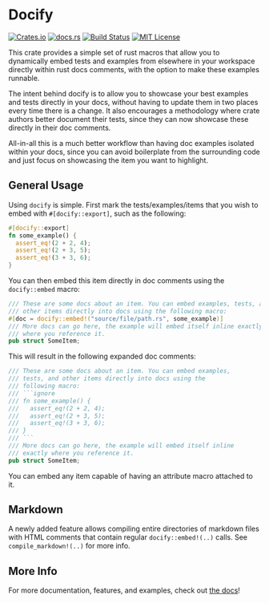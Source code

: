 # Docify

[![Crates.io](https://img.shields.io/crates/v/docify)](https://crates.io/crates/docify)
[![docs.rs](https://img.shields.io/docsrs/docify?label=docs)](https://docs.rs/docify/latest/docify/)
[![Build Status](https://img.shields.io/github/actions/workflow/status/sam0x17/docify/ci.yaml)](https://github.com/sam0x17/docify/actions/workflows/ci.yaml?query=branch%3Amain)
[![MIT License](https://img.shields.io/github/license/sam0x17/docify)](https://github.com/sam0x17/docify/blob/main/LICENSE)

This crate provides a simple set of rust macros that allow you to dynamically embed tests and
examples from elsewhere in your workspace directly within rust docs comments, with the option
to make these examples runnable.

The intent behind docify is to allow you to showcase your best examples and tests directly in
your docs, without having to update them in two places every time there is a change. It also
encourages a methodology where crate authors better document their tests, since they can now
showcase these directly in their doc comments.

All-in-all this is a much better workflow than having doc examples isolated within your docs,
since you can avoid boilerplate from the surrounding code and just focus on showcasing the item
you want to highlight.

## General Usage

Using `docify` is simple. First mark the tests/examples/items that you wish to embed with
`#[docify::export]`, such as the following:

```rust
#[docify::export]
fn some_example() {
  assert_eq!(2 + 2, 4);
  assert_eq!(2 + 3, 5);
  assert_eq!(3 + 3, 6);
}
```

You can then embed this item directly in doc comments using the `docify::embed` macro:

```rust
/// These are some docs about an item. You can embed examples, tests, and
/// other items directly into docs using the following macro:
#[doc = docify::embed!("source/file/path.rs", some_example)]
/// More docs can go here, the example will embed itself inline exactly
/// where you reference it.
pub struct SomeItem;
```

This will result in the following expanded doc comments:

```rust
/// These are some docs about an item. You can embed examples,
/// tests, and other items directly into docs using the
/// following macro:
/// ```ignore
/// fn some_example() {
///   assert_eq!(2 + 2, 4);
///   assert_eq!(2 + 3, 5);
///   assert_eq!(3 + 3, 6);
/// }
/// ```
/// More docs can go here, the example will embed itself inline
/// exactly where you reference it.
pub struct SomeItem;
```

You can embed any item capable of having an attribute macro attached to it.

## Markdown

A newly added feature allows compiling entire directories of markdown files with HTML comments
that contain regular `docify::embed!(..)` calls. See `compile_markdown!(..)` for more info.

## More Info

For more documentation, features, and examples, check out [the docs](https://docs.rs/docify)!
